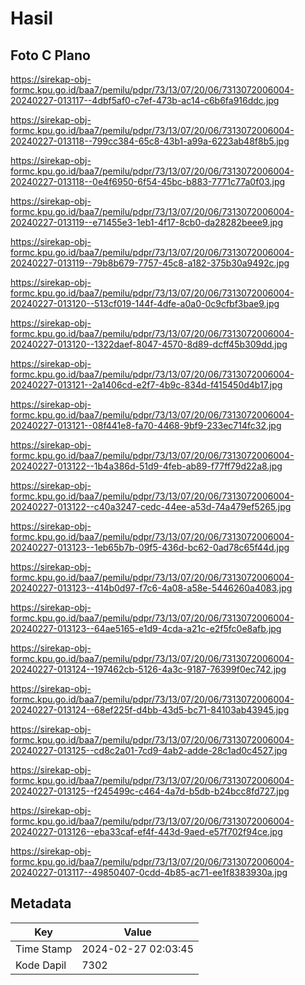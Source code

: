 # Hasil

## Foto C Plano

https://sirekap-obj-formc.kpu.go.id/baa7/pemilu/pdpr/73/13/07/20/06/7313072006004-20240227-013117--4dbf5af0-c7ef-473b-ac14-c6b6fa916ddc.jpg

https://sirekap-obj-formc.kpu.go.id/baa7/pemilu/pdpr/73/13/07/20/06/7313072006004-20240227-013118--799cc384-65c8-43b1-a99a-6223ab48f8b5.jpg

https://sirekap-obj-formc.kpu.go.id/baa7/pemilu/pdpr/73/13/07/20/06/7313072006004-20240227-013118--0e4f6950-6f54-45bc-b883-7771c77a0f03.jpg

https://sirekap-obj-formc.kpu.go.id/baa7/pemilu/pdpr/73/13/07/20/06/7313072006004-20240227-013119--e71455e3-1eb1-4f17-8cb0-da28282beee9.jpg

https://sirekap-obj-formc.kpu.go.id/baa7/pemilu/pdpr/73/13/07/20/06/7313072006004-20240227-013119--79b8b679-7757-45c8-a182-375b30a9492c.jpg

https://sirekap-obj-formc.kpu.go.id/baa7/pemilu/pdpr/73/13/07/20/06/7313072006004-20240227-013120--513cf019-144f-4dfe-a0a0-0c9cfbf3bae9.jpg

https://sirekap-obj-formc.kpu.go.id/baa7/pemilu/pdpr/73/13/07/20/06/7313072006004-20240227-013120--1322daef-8047-4570-8d89-dcff45b309dd.jpg

https://sirekap-obj-formc.kpu.go.id/baa7/pemilu/pdpr/73/13/07/20/06/7313072006004-20240227-013121--2a1406cd-e2f7-4b9c-834d-f415450d4b17.jpg

https://sirekap-obj-formc.kpu.go.id/baa7/pemilu/pdpr/73/13/07/20/06/7313072006004-20240227-013121--08f441e8-fa70-4468-9bf9-233ec714fc32.jpg

https://sirekap-obj-formc.kpu.go.id/baa7/pemilu/pdpr/73/13/07/20/06/7313072006004-20240227-013122--1b4a386d-51d9-4feb-ab89-f77ff79d22a8.jpg

https://sirekap-obj-formc.kpu.go.id/baa7/pemilu/pdpr/73/13/07/20/06/7313072006004-20240227-013122--c40a3247-cedc-44ee-a53d-74a479ef5265.jpg

https://sirekap-obj-formc.kpu.go.id/baa7/pemilu/pdpr/73/13/07/20/06/7313072006004-20240227-013123--1eb65b7b-09f5-436d-bc62-0ad78c65f44d.jpg

https://sirekap-obj-formc.kpu.go.id/baa7/pemilu/pdpr/73/13/07/20/06/7313072006004-20240227-013123--414b0d97-f7c6-4a08-a58e-5446260a4083.jpg

https://sirekap-obj-formc.kpu.go.id/baa7/pemilu/pdpr/73/13/07/20/06/7313072006004-20240227-013123--64ae5165-e1d9-4cda-a21c-e2f5fc0e8afb.jpg

https://sirekap-obj-formc.kpu.go.id/baa7/pemilu/pdpr/73/13/07/20/06/7313072006004-20240227-013124--197462cb-5126-4a3c-9187-76399f0ec742.jpg

https://sirekap-obj-formc.kpu.go.id/baa7/pemilu/pdpr/73/13/07/20/06/7313072006004-20240227-013124--68ef225f-d4bb-43d5-bc71-84103ab43945.jpg

https://sirekap-obj-formc.kpu.go.id/baa7/pemilu/pdpr/73/13/07/20/06/7313072006004-20240227-013125--cd8c2a01-7cd9-4ab2-adde-28c1ad0c4527.jpg

https://sirekap-obj-formc.kpu.go.id/baa7/pemilu/pdpr/73/13/07/20/06/7313072006004-20240227-013125--f245499c-c464-4a7d-b5db-b24bcc8fd727.jpg

https://sirekap-obj-formc.kpu.go.id/baa7/pemilu/pdpr/73/13/07/20/06/7313072006004-20240227-013126--eba33caf-ef4f-443d-9aed-e57f702f94ce.jpg

https://sirekap-obj-formc.kpu.go.id/baa7/pemilu/pdpr/73/13/07/20/06/7313072006004-20240227-013117--49850407-0cdd-4b85-ac71-ee1f8383930a.jpg


## Metadata

| Key        | Value               |
| ---------- | ------------------- |
| Time Stamp | 2024-02-27 02:03:45 |
| Kode Dapil | 7302                |




